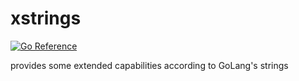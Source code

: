 # xstrings

[![Go Reference](https://pkg.go.dev/badge/github.com/goinsane/xstrings.svg)](https://pkg.go.dev/github.com/goinsane/xstrings)

provides some extended capabilities according to GoLang's strings
